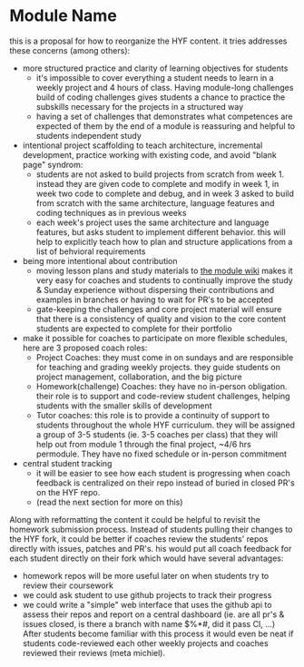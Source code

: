 # Module Name

this is a proposal for how to reorganize the HYF content.  it tries addresses these concerns (among others):
* more structured practice and clarity of learning objectives for students
    * it's impossible to cover everything a student needs to learn in a weekly project and 4 hours of class.  Having module-long challenges build of coding challenges gives students a chance to practice the subskills necessary for the projects in a structured way
    * having a set of challenges that demonstrates what competences are expected of them by the end of a module is reassuring and helpful to students independent study
* intentional project scaffolding to teach architecture, incremental development, practice working with existing code, and avoid "blank page" syndrom:
    * students are not asked to build projects from scratch from week 1.  instead they are given code to complete and modify in week 1, in week two code to complete and debug, and in week 3 asked to build from scratch with the same architecture, language features and coding techniques as in previous weeks
    * each week's project uses the same architecture and language features, but asks student to implement different behavior.  this will help to explicitly teach how to plan and structure applications from a list of behvioral requirements
* being more intentional about contribution
    * moving lesson plans and study materials to [the module wiki](https://github.com/be-hacking-hyf/demo-repo/wiki) makes it very easy for coaches and students to continually improve the study & Sunday experience without dispersing their contributions and examples in branches or having to wait for PR's to be accepted
    * gate-keeping the challenges and core project material will ensure that there is a consistency of quality and vision to the core content students are expected to complete for their portfolio
* make it possible for coaches to participate on more flexible schedules, here are 3 proposed coach roles:
    * Project Coaches: they must come in on sundays and are responsible for teaching and grading weekly projects.  they guide students on project management, collaboration, and the big picture
    * Homework(challenge) Coaches: they have no in-person obligation.  their role is to support and code-review student challenges, helping students with the smaller skills of development
    * Tutor coaches: this role is to provide a continuity of support to students throughout the whole HYF curriculum.  they will be assigned a group of 3-5 students (ie. 3-5 coaches per class) that they will help out from module 1 through the final project, ~4/6 hrs permodule.  They have no fixed schedule or in-person commitment 
* central student tracking 
    * it will be easier to see how each student is progressing when coach feedback is centralized on their repo instead of buried in closed PR's on the HYF repo.  
    * (read the next section for more on this)


Along with reformatting the content it could be helpful to revisit the homework submission process.  Instead of students pulling their changes to the HYF fork, it could be better if coaches review the students' repos directly with issues, patches and PR's.  his would put all coach feedback for each student directly on their fork which would have several advantages:
* homework repos will be more useful later on when students try to review their coursework
* we could ask student to use github projects to track their progress
* we could write a "simple" web interface that uses the github api to assess their repos and report on a central dashboard (ie. are all pr's & issues closed, is there a branch with name $%*#, did it pass CI, ...)
After students become familiar with this process it would even be neat if students code-reviewed each other weekly projects and coaches reviewed their reviews (meta michiel).


